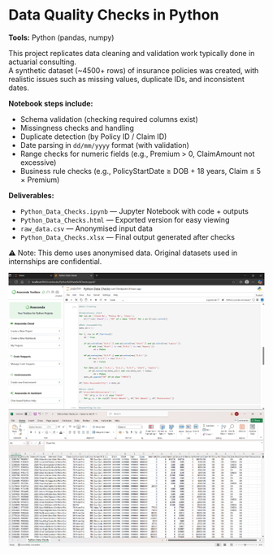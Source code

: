 # Data Quality Checks in Python 

**Tools:** Python (pandas, numpy)

This project replicates data cleaning and validation work typically done in actuarial consulting.  
A synthetic dataset (~4500+ rows) of insurance policies was created, with realistic issues such as missing values, duplicate IDs, and inconsistent dates.

**Notebook steps include:**
- Schema validation (checking required columns exist)
- Missingness checks and handling
- Duplicate detection (by Policy ID / Claim ID)
- Date parsing in `dd/mm/yyyy` format (with validation)
- Range checks for numeric fields (e.g., Premium > 0, ClaimAmount not excessive)
- Business rule checks (e.g., PolicyStartDate ≥ DOB + 18 years, Claim ≤ 5 × Premium)

**Deliverables:**
- `Python_Data_Checks.ipynb` — Jupyter Notebook with code + outputs
- `Python_Data_Checks.html` — Exported version for easy viewing
- `raw_data.csv` — Anonymised input data
- `Python_Data_Checks.xlsx` — Final output generated after checks

⚠️ Note: This demo uses anonymised data. Original datasets used in internships are confidential.

![Excel Preview](assets/python1.png)
![Excel Preview](assets/python2.png)
